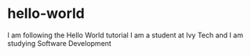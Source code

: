 # hello-world
I am following the Hello World tutorial
I am a student at Ivy Tech and I am studying Software Development
